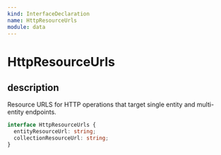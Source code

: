 ```yaml
---
kind: InterfaceDeclaration
name: HttpResourceUrls
module: data
---
```


# HttpResourceUrls

## description

Resource URLS for HTTP operations that target single entity
and multi-entity endpoints.

```ts
interface HttpResourceUrls {
  entityResourceUrl: string;
  collectionResourceUrl: string;
}
```
